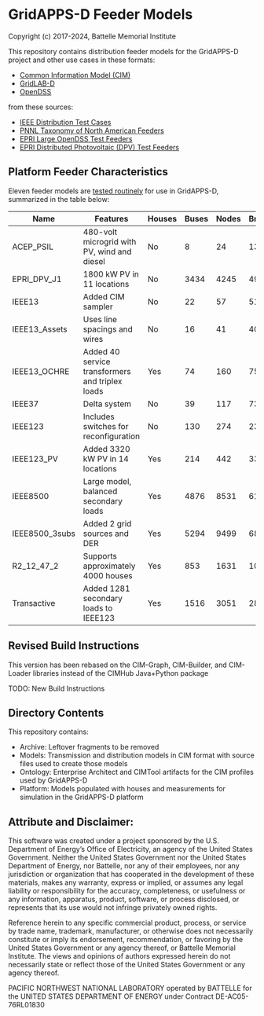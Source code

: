 # GridAPPS-D Feeder Models

Copyright (c) 2017-2024, Battelle Memorial Institute

This repository contains distribution feeder models for the GridAPPS-D project
and other use cases in these formats:

* [Common Information Model (CIM)](http://gridappsd.readthedocs.io/en/latest/developer_resources/index.html#cim-documentation) 
* [GridLAB-D](http://gridlab-d.shoutwiki.com/wiki/Index) 
* [OpenDSS](https://sourceforge.net/projects/electricdss/)

from these sources:

* [IEEE Distribution Test Cases](https://site.ieee.org/pes-testfeeders/)
* [PNNL Taxonomy of North American Feeders](https://doi.org/10.2172/1040684)
* [EPRI Large OpenDSS Test Feeders](https://sourceforge.net/p/electricdss/code/HEAD/tree/trunk/Distrib/EPRITestCircuits/Readme.pdf)
* [EPRI Distributed Photovoltaic (DPV) Test Feeders](http://dpv.epri.com/)



## Platform Feeder Characteristics

Eleven feeder models are [tested routinely](platform) for use in GridAPPS-D, summarized in the table below:

|Name|Features|Houses|Buses|Nodes|Branches|Load|Origin|
|----|--------|------|-----|-----|--------|----|------|
|ACEP_PSIL|480-volt microgrid with PV, wind and diesel|No|8|24|13|0.28|UAF|
|EPRI_DPV_J1|1800 kW PV in 11 locations|No|3434|4245|4901|9.69|EPRI DPV|
|IEEE13|Added CIM sampler|No|22|57|51|3.44|IEEE (mod)|
|IEEE13_Assets|Uses line spacings and wires|No|16|41|40|3.58|IEEE (mod)|
|IEEE13_OCHRE|Added 40 service transformers and triplex loads|Yes|74|160|75|0.24|IEEE (mod)|
|IEEE37|Delta system|No|39|117|73|2.59|IEEE|
|IEEE123|Includes switches for reconfiguration|No|130|274|237|3.62|IEEE|
|IEEE123_PV|Added 3320 kW PV in 14 locations|Yes|214|442|334|0.27|IEEE/NREL|
|IEEE8500|Large model, balanced secondary loads|Yes|4876|8531|6103|11.98|IEEE|
|IEEE8500_3subs|Added 2 grid sources and DER|Yes|5294|9499|6823|9.14|GridAPPS-D|
|R2_12_47_2|Supports approximately 4000 houses|Yes|853|1631|1086|6.26|PNNL|
|Transactive|Added 1281 secondary loads to IEEE123|Yes|1516|3051|2812|3.92|GridAPPS-D|

## Revised Build Instructions

This version has been rebased on the CIM-Graph, CIM-Builder, and CIM-Loader libraries instead of the CIMHub Java+Python package

TODO: New Build Instructions


## Directory Contents

This repository contains:
* Archive: Leftover fragments to be removed
* Models: Transmission and distribution models in CIM format with source files used to create those models
* Ontology: Enterprise Architect and CIMTool artifacts for the CIM profiles used by GridAPPS-D
* Platform: Models populated with houses and measurements for simulation in the GridAPPS-D platform

## Attribute and Disclaimer:
This software was created under a project sponsored by the U.S. Department of Energy’s Office of Electricity, an agency of the United States Government.  Neither the United States Government nor the United States Department of Energy, nor Battelle, nor any of their employees, nor any jurisdiction or organization that has cooperated in the development of these materials, makes any warranty, express or implied, or assumes any legal liability or responsibility for the accuracy, completeness, or usefulness or any information, apparatus, product, software, or process disclosed, or represents that its use would not infringe privately owned rights.

Reference herein to any specific commercial product, process, or service by trade name, trademark, manufacturer, or otherwise does not necessarily constitute or imply its endorsement, recommendation, or favoring by the United States Government or any agency thereof, or Battelle Memorial Institute. The views and opinions of authors expressed herein do not necessarily state or reflect those of the United States Government or any agency thereof.

PACIFIC NORTHWEST NATIONAL LABORATORY
operated by BATTELLE for the
UNITED STATES DEPARTMENT OF ENERGY
under Contract DE-AC05-76RL01830

